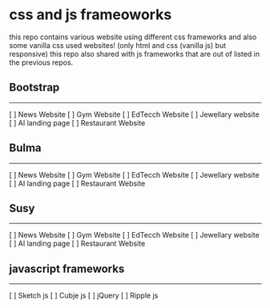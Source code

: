 # css and js frameoworks
this repo contains various website using different css frameworks and also some vanilla css used websites! (only html and css (vanilla js) but responsive)
this repo also shared with js frameworks that are out of listed in the previous repos.

## Bootstrap
---------------
  [ ] News Website
  [ ] Gym Website
  [ ] EdTecch Website
  [ ] Jewellary website
  [ ] AI landing page
  [ ] Restaurant Website
  
## Bulma
-------
  [ ]  News Website
  [ ] Gym Website
  [ ] EdTecch Website
  [ ] Jewellary website
  [ ] AI landing page
  [ ] Restaurant Website
  
## Susy
---------
  [ ]  News Website
  [ ] Gym Website
  [ ] EdTecch Website
  [ ] Jewellary website
  [ ] AI landing page
  [ ] Restaurant Website
  
## javascript frameworks
----------------------
  [ ] Sketch js
  [ ] Cubje js
  [ ] jQuery
  [ ] Ripple js
